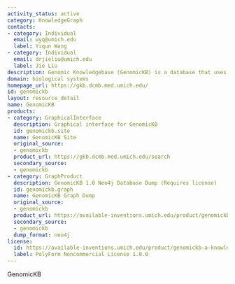 ```yaml
---
activity_status: active
category: KnowledgeGraph
contacts:
- category: Individual
  email: wyq@umich.edu
  label: Yiqun Wang
- category: Individual
  email: drjieliu@umich.edu
  label: Jie Liu
description: Genomic Knowledgebase (GenomicKB) is a database that uses a knowledge graph to consolidate genomic datasets and annotations. GenomicKB integrates data from more than 30 consortia, in which the genomic entities and relationships are represented as diverse nodes and edges with properties.
domain: biological systems
homepage_url: https://gkb.dcmb.med.umich.edu/
id: genomickb
layout: resource_detail
name: GenomicKB
products:
- category: GraphicalInterface
  description: Graphical interface for GenomicKB
  id: genomickb.site
  name: GenomicKB Site
  original_source:
  - genomickb
  product_url: https://gkb.dcmb.med.umich.edu/search
  secondary_source:
  - genomickb
- category: GraphProduct
  description: GenomicKB 1.0 Neo4j Database Dump (Requires license)
  id: genomickb.graph
  name: GenomicKB Graph Dump
  original_source:
  - genomickb
  product_url: https://available-inventions.umich.edu/product/genomickb-a-knowledgebase-for-the-human-genome
  secondary_source:
  - genomickb
  dump_format: neo4j
license:
  id: https://available-inventions.umich.edu/product/genomickb-a-knowledgebase-for-the-human-genome#modal-licence-preview
  label: PolyForm Noncommercial License 1.0.0
---
```

GenomicKB
